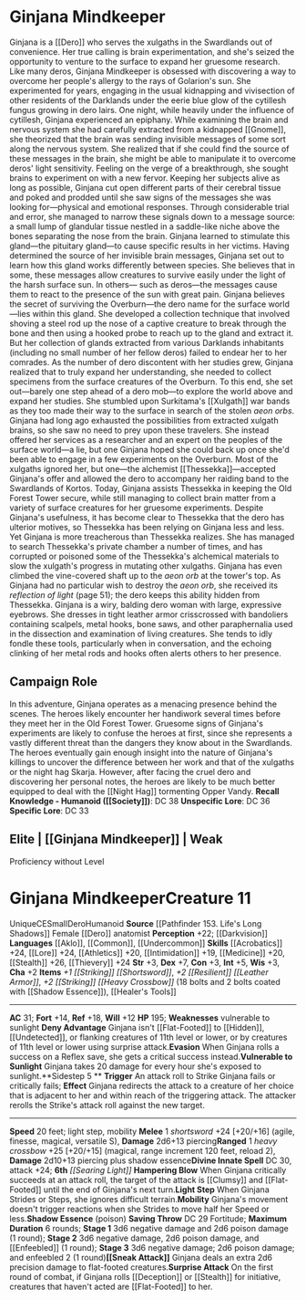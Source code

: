 ﻿---
ac: '31'
alignment: CE
all_resistance: null
burrow_speed: null
charisma: '+2'
climb_speed: null
constitution: '+3'
creature_ability:
- Deny Advantage
- Evasion
- Hampering Blow
- Light Step
- Mobility
- Shadow Essence
- Sidestep
- Sneak
- Attack
- Surprise Attack
- Vulnerable to Sunlight
creature_family: null
description: "Ginjana is a [[DATABASE/monsterfamily/Dero|dero]] who serves the xulgaths\
  \ in the Swardlands out of convenience. Her true calling is brain experimentation,\
  \ and she's seized the opportunity to venture to the surface to expand her gruesome\
  \ research.<br/><br/> Like many deros, Ginjana Mindkeeper is obsessed with discovering\
  \ a way to overcome her people's allergy to the rays of Golarion's sun. She experimented\
  \ for years, engaging in the usual kidnapping and vivisection of other residents\
  \ of the Darklands under the eerie blue glow of the cytillesh fungus growing in\
  \ dero lairs. One night, while heavily under the influence of cytillesh, Ginjana\
  \ experienced an epiphany. While examining the brain and nervous system she had\
  \ carefully extracted from a kidnapped [[DATABASE/ancestry/Gnome|deep gnome]] ,\
  \ she theorized that the brain was sending invisible messages of some sort along\
  \ the nervous system. She realized that if she could find the source of these messages\
  \ in the brain, she might be able to manipulate it to overcome deros' light sensitivity.\
  \ Feeling on the verge of a breakthrough, she sought brains to experiment on with\
  \ a new fervor. Keeping her subjects alive as long as possible, Ginjana cut open\
  \ different parts of their cerebral tissue and poked and prodded until she saw signs\
  \ of the messages she was looking for\u2014physical and emotional responses. Through\
  \ considerable trial and error, she managed to narrow these signals down to a message\
  \ source: a small lump of glandular tissue nestled in a saddle-like niche above\
  \ the bones separating the nose from the brain. Ginjana learned to stimulate this\
  \ gland\u2014the pituitary gland\u2014to cause specific results in her victims.<br/><br/>\
  \ Having determined the source of her invisible brain messages, Ginjana set out\
  \ to learn how this gland works differently between species. She believes that in\
  \ some, these messages allow creatures to survive easily under the light of the\
  \ harsh surface sun. In others\u2014 such as deros\u2014the messages cause them\
  \ to react to the presence of the sun with great pain. Ginjana believes the secret\
  \ of surviving the Overburn\u2014the dero name for the surface world\u2014lies within\
  \ this gland. She developed a collection technique that involved shoving a steel\
  \ rod up the nose of a captive creature to break through the bone and then using\
  \ a hooked probe to reach up to the gland and extract it. But her collection of\
  \ glands extracted from various Darklands inhabitants (including no small number\
  \ of her fellow deros) failed to endear her to her comrades. As the number of dero\
  \ discontent with her studies grew, Ginjana realized that to truly expand her understanding,\
  \ she needed to collect specimens from the surface creatures of the Overburn.<br/><br/>\
  \ To this end, she set out\u2014barely one step ahead of a dero mob\u2014to explore\
  \ the world above and expand her studies. She stumbled upon Surkitama's [[DATABASE/monsterfamily/Xulgath|xulgath]]\
  \ war bands as they too made their way to the surface in search of the stolen <i>aeon\
  \ orbs</i>. Ginjana had long ago exhausted the possibilities from extracted xulgath\
  \ brains, so she saw no need to prey upon these travelers. She instead offered her\
  \ services as a researcher and an expert on the peoples of the surface world\u2014\
  a lie, but one Ginjana hoped she could back up once she'd been able to engage in\
  \ a few experiments on the Overburn. Most of the xulgaths ignored her, but one\u2014\
  the alchemist [[DATABASE/monster/Thessekka|Thessekka]] \u2014accepted Ginjana's\
  \ offer and allowed the dero to accompany her raiding band to the Swardlands of\
  \ Kortos.<br/><br/> Today, Ginjana assists Thessekka in keeping the Old Forest Tower\
  \ secure, while still managing to collect brain matter from a variety of surface\
  \ creatures for her gruesome experiments. Despite Ginjana's usefulness, it has become\
  \ clear to Thessekka that the dero has ulterior motives, so Thessekka has been relying\
  \ on Ginjana less and less.<br/><br/> Yet Ginjana is more treacherous than Thessekka\
  \ realizes. She has managed to search Thessekka's private chamber a number of times,\
  \ and has corrupted or poisoned some of the Thessekka's alchemical materials to\
  \ slow the xulgath's progress in mutating other xulgaths. Ginjana has even climbed\
  \ the vine-covered shaft up to the <i>aeon orb</i> at the tower's top. As Ginjana\
  \ had no particular wish to destroy the <i>aeon orb</i>, she received its <i>reflection\
  \ of light</i> (page 51); the dero keeps this ability hidden from Thessekka.<br/><br/>\
  \ Ginjana is a wiry, balding dero woman with large, expressive eyebrows. She dresses\
  \ in tight leather armor crisscrossed with bandoliers containing scalpels, metal\
  \ hooks, bone saws, and other paraphernalia used in the dissection and examination\
  \ of living creatures. She tends to idly fondle these tools, particularly when in\
  \ conversation, and the echoing clinking of her metal rods and hooks often alerts\
  \ others to her presence."
dexterity: '+7'
element: null
fly_speed: null
fortitude: '+14'
hardness: null
hp: '195'
id: '2109'
immunity: null
intelligence: '+5'
land_speed: '20'
language:
- '[[DATABASE/language/Aklo|Aklo]]'
- '[[DATABASE/language/Common|Common]]'
- '[[DATABASE/language/Undercommon|Undercommon]]'
level: '11'
max_speed: '20'
name: Ginjana Mindkeeper
perception: '+22'
rarity: Unique
reflex: '+18'
resistance: null
rus_type_level: null
school: null
sense:
- '[[DATABASE/monsterability/Darkvision|darkvision]]'
size: Small
skill:
- '[[DATABASE/skill/Acrobatics|Acrobatics]] +24'
- '[[DATABASE/skill/Lore|AnatomyLore]] +24'
- '[[DATABASE/skill/Athletics|Athletics]] +20'
- '[[DATABASE/skill/Intimidation|Intimidation]] +19'
- '[[DATABASE/skill/Medicine|Medicine]] +20'
- '[[DATABASE/skill/Stealth|Stealth]] +26'
- '[[DATABASE/skill/Thievery|Thievery]] +24'
source: '[[DATABASE/source/Pathfinder 153. Life''s Long Shadows|Pathfinder #153: Life''s
  Long Shadows]]'
speed:
- 20 feet; light step
- mobility
spell:
- '[[DATABASE/spell/Searing Light|Searing Light]]'
strength: '+3'
strength_req: '3'
strongest_save:
- Reflex
swim_speed: null
trait:
- '[[DATABASE/trait/Dero|Dero]]'
- '[[DATABASE/trait/Humanoid|Humanoid]]'
- '[[DATABASE/trait/Unique|Unique]]'
type: Creature
vision: Darkvision
weakest_save:
- Will
weakness:
- vulnerable to sunlight
will: '+12'
wisdom: '+3'

---
# Ginjana Mindkeeper

Ginjana is a [[Dero]] who serves the xulgaths in the Swardlands out of convenience. Her true calling is brain experimentation, and she's seized the opportunity to venture to the surface to expand her gruesome research.
 Like many deros, Ginjana Mindkeeper is obsessed with discovering a way to overcome her people's allergy to the rays of Golarion's sun. She experimented for years, engaging in the usual kidnapping and vivisection of other residents of the Darklands under the eerie blue glow of the cytillesh fungus growing in dero lairs. One night, while heavily under the influence of cytillesh, Ginjana experienced an epiphany. While examining the brain and nervous system she had carefully extracted from a kidnapped [[Gnome]], she theorized that the brain was sending invisible messages of some sort along the nervous system. She realized that if she could find the source of these messages in the brain, she might be able to manipulate it to overcome deros' light sensitivity. Feeling on the verge of a breakthrough, she sought brains to experiment on with a new fervor. Keeping her subjects alive as long as possible, Ginjana cut open different parts of their cerebral tissue and poked and prodded until she saw signs of the messages she was looking for—physical and emotional responses. Through considerable trial and error, she managed to narrow these signals down to a message source: a small lump of glandular tissue nestled in a saddle-like niche above the bones separating the nose from the brain. Ginjana learned to stimulate this gland—the pituitary gland—to cause specific results in her victims.
 Having determined the source of her invisible brain messages, Ginjana set out to learn how this gland works differently between species. She believes that in some, these messages allow creatures to survive easily under the light of the harsh surface sun. In others— such as deros—the messages cause them to react to the presence of the sun with great pain. Ginjana believes the secret of surviving the Overburn—the dero name for the surface world—lies within this gland. She developed a collection technique that involved shoving a steel rod up the nose of a captive creature to break through the bone and then using a hooked probe to reach up to the gland and extract it. But her collection of glands extracted from various Darklands inhabitants (including no small number of her fellow deros) failed to endear her to her comrades. As the number of dero discontent with her studies grew, Ginjana realized that to truly expand her understanding, she needed to collect specimens from the surface creatures of the Overburn.
 To this end, she set out—barely one step ahead of a dero mob—to explore the world above and expand her studies. She stumbled upon Surkitama's [[Xulgath]] war bands as they too made their way to the surface in search of the stolen _aeon orbs_. Ginjana had long ago exhausted the possibilities from extracted xulgath brains, so she saw no need to prey upon these travelers. She instead offered her services as a researcher and an expert on the peoples of the surface world—a lie, but one Ginjana hoped she could back up once she'd been able to engage in a few experiments on the Overburn. Most of the xulgaths ignored her, but one—the alchemist [[Thessekka]]—accepted Ginjana's offer and allowed the dero to accompany her raiding band to the Swardlands of Kortos.
 Today, Ginjana assists Thessekka in keeping the Old Forest Tower secure, while still managing to collect brain matter from a variety of surface creatures for her gruesome experiments. Despite Ginjana's usefulness, it has become clear to Thessekka that the dero has ulterior motives, so Thessekka has been relying on Ginjana less and less.
 Yet Ginjana is more treacherous than Thessekka realizes. She has managed to search Thessekka's private chamber a number of times, and has corrupted or poisoned some of the Thessekka's alchemical materials to slow the xulgath's progress in mutating other xulgaths. Ginjana has even climbed the vine-covered shaft up to the _aeon orb_ at the tower's top. As Ginjana had no particular wish to destroy the _aeon orb_, she received its _reflection of light_ (page 51); the dero keeps this ability hidden from Thessekka.
 Ginjana is a wiry, balding dero woman with large, expressive eyebrows. She dresses in tight leather armor crisscrossed with bandoliers containing scalpels, metal hooks, bone saws, and other paraphernalia used in the dissection and examination of living creatures. She tends to idly fondle these tools, particularly when in conversation, and the echoing clinking of her metal rods and hooks often alerts others to her presence.

## Campaign Role

In this adventure, Ginjana operates as a menacing presence behind the scenes. The heroes likely encounter her handiwork several times before they meet her in the Old Forest Tower. Gruesome signs of Ginjana's experiments are likely to confuse the heroes at first, since she represents a vastly different threat than the dangers they know about in the Swardlands. The heroes eventually gain enough insight into the nature of Ginjana's killings to uncover the difference between her work and that of the xulgaths or the night hag Skarja. However, after facing the cruel dero and discovering her personal notes, the heroes are likely to be much better equipped to deal with the [[Night Hag]] tormenting Opper Vandy.
**Recall Knowledge - Humanoid ([[Society]])**: DC 38
**Unspecific Lore**: DC 36
**Specific Lore**: DC 33

## Elite | [[Ginjana Mindkeeper]] | Weak
Proficiency without Level

# Ginjana Mindkeeper<span class="item-type">Creature 11</span>

<span class="trait-unique item-trait">Unique</span><span class="trait-alignment item-trait">CE</span><span class="trait-size item-trait">Small</span><span class="item-trait">Dero</span><span class="item-trait">Humanoid</span>
**Source** [[Pathfinder 153. Life's Long Shadows]]
Female [[Dero]] anatomist
**Perception** +22; [[Darkvision]]
**Languages** [[Aklo]], [[Common]], [[Undercommon]]
**Skills** [[Acrobatics]] +24, [[Lore]] +24, [[Athletics]] +20, [[Intimidation]] +19, [[Medicine]] +20, [[Stealth]] +26, [[Thievery]] +24
**Str** +3, **Dex** +7, **Con** +3, **Int** +5, **Wis** +3, **Cha** +2
**Items** _+1 [[Striking]] [[Shortsword]]_, _+2 [[Resilient]] [[Leather Armor]]_, _+2 [[Striking]] [[Heavy Crossbow]]_ (18 bolts and 2 bolts coated with [[Shadow Essence]]), [[Healer's Tools]]

---
**AC** 31; **Fort** +14, **Ref** +18, **Will** +12
**HP** 195; **Weaknesses** vulnerable to sunlight
<span class="in-box-ability">**Deny Advantage** Ginjana isn't [[Flat-Footed]] to [[Hidden]], [[Undetected]], or flanking creatures of 11th level or lower, or by creatures of 11th level or lower using surprise attack.</span><span class="in-box-ability">**Evasion** When Ginjana rolls a success on a Reflex save, she gets a critical success instead.</span><span class="in-box-ability">**Vulnerable to Sunlight** Ginjana takes 20 damage for every hour she's exposed to sunlight.</span><span class="in-box-ability">**Sidestep <span class="action-icon">5</span> ** **Trigger** An attack roll to Strike Ginjana fails or critically fails; **Effect** Ginjana redirects the attack to a creature of her choice that is adjacent to her and within reach of the triggering attack. The attacker rerolls the Strike's attack roll against the new target.</span>

---
**Speed** 20 feet; light step, mobility
<span class="in-box-ability">**Melee** <span class="action-icon">1</span> _shortsword_ +24 [+20/+16] (agile, finesse, magical, versatile S), **Damage** 2d6+13 piercing</span><span class="in-box-ability">**Ranged** <span class="action-icon">1</span> _heavy crossbow_ +25 [+20/+15] (magical, range increment 120 feet, reload 2), **Damage** 2d10+13 piercing plus shadow essence</span>**Divine Innate Spell** DC 30, attack +24; **6th** _[[Searing Light]]_
<span class="in-box-ability">**Hampering Blow** When Ginjana critically succeeds at an attack roll, the target of the attack is [[Clumsy]] and [[Flat-Footed]] until the end of Ginjana's next turn.</span><span class="in-box-ability">**Light Step** When Ginjana Strides or Steps, she ignores difficult terrain.</span><span class="in-box-ability">**Mobility** Ginjana's movement doesn't trigger reactions when she Strides to move half her Speed or less.</span><span class="in-box-ability">**Shadow Essence** (poison) **Saving Throw** DC 29 Fortitude; **Maximum Duration** 6 rounds; **Stage 1** 3d6 negative damage and 2d6 poison damage (1 round); **Stage 2** 3d6 negative damage, 2d6 poison damage, and [[Enfeebled]] (1 round); **Stage 3** 3d6 negative damage; 2d6 poison damage; and enfeebled 2 (1 round)</span><span class="in-box-ability">**[[Sneak Attack]]** Ginjana deals an extra 2d6 precision damage to flat-footed creatures.</span><span class="in-box-ability">**Surprise Attack** On the first round of combat, if Ginjana rolls [[Deception]] or [[Stealth]] for initiative, creatures that haven't acted are [[Flat-Footed]] to her.</span>